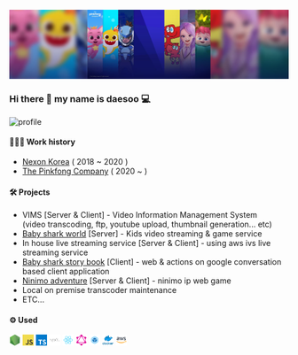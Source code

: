 ![company image](https://github.com/SimDaeSoo/SimDaeSoo/blob/main/image.jpeg)

### Hi there 👋 my name is daesoo 💻<br/>
<img src="https://github-profile-summary-cards.vercel.app/api/cards/profile-details?username=simdaesoo&theme=github_dark" alt="profile"/>

#### 👨🏻‍💻 Work history
- [Nexon Korea](https://company.nexon.com/) ( 2018 ~ 2020 )  
- [The Pinkfong Company](https://thepinkfongcompany.com/) ( 2020 ~ )  

#### 🛠 Projects
- VIMS [Server & Client] - Video Information Management System  
(video transcoding, ftp, youtube upload, thumbnail generation... etc)
- [Baby shark world](https://apps.apple.com/us/app/baby-shark-world-for-kids/id1596897739) [Server] - Kids video streaming & game service
- In house live streaming service [Server & Client] - using aws ivs live streaming service
- [Baby shark story book](https://assistant.google.com/services/invoke/uid/000000d45579d481/alm/CgT5CtN7EgIQAQ==?hl=en) [Client] - web & actions on google conversation based client application
- [Ninimo adventure](https://ninimo.pinkfong.com/) [Server & Client] - ninimo ip web game
- Local on premise transcoder maintenance
- ETC...  

#### ⚙️ Used  
<code><img height="20" src="https://raw.githubusercontent.com/github/explore/28b02bbc9ad9f7a503c43775aebeb515dc2da5fc/topics/nodejs/nodejs.png"></code>
<code><img height="20" src="https://raw.githubusercontent.com/github/explore/28b02bbc9ad9f7a503c43775aebeb515dc2da5fc/topics/javascript/javascript.png"></code>
<code><img height="20" src="https://raw.githubusercontent.com/github/explore/28b02bbc9ad9f7a503c43775aebeb515dc2da5fc/topics/typescript/typescript.png"></code>
<code><img height="20" src="https://raw.githubusercontent.com/github/explore/28b02bbc9ad9f7a503c43775aebeb515dc2da5fc/topics/nextjs/nextjs.png"></code>
<code><img height="20" src="https://raw.githubusercontent.com/github/explore/28b02bbc9ad9f7a503c43775aebeb515dc2da5fc/topics/react/react.png"></code>
<code><img height="20" src="https://raw.githubusercontent.com/github/explore/28b02bbc9ad9f7a503c43775aebeb515dc2da5fc/topics/graphql/graphql.png"></code>
<code><img height="20" src="https://raw.githubusercontent.com/github/explore/28b02bbc9ad9f7a503c43775aebeb515dc2da5fc/topics/webpack/webpack.png"></code>
<code><img height="20" src="https://raw.githubusercontent.com/github/explore/28b02bbc9ad9f7a503c43775aebeb515dc2da5fc/topics/docker/docker.png"></code>
<code><img height="20" src="https://raw.githubusercontent.com/github/explore/28b02bbc9ad9f7a503c43775aebeb515dc2da5fc/topics/aws/aws.png"></code>

<!--
**SimDaeSoo/SimDaeSoo** is a ✨ _special_ ✨ repository because its `README.md` (this file) appears on your GitHub profile.

Here are some ideas to get you started:

- 🔭 I’m currently working on ...
- 🌱 I’m currently learning ...
- 👯 I’m looking to collaborate on ...
- 🤔 I’m looking for help with ...
- 💬 Ask me about ...
- 📫 How to reach me: ...
- 😄 Pronouns: ...
- ⚡ Fun fact: ...
-->
